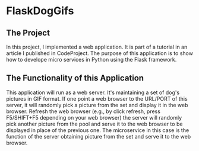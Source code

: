 # FlaskDogGifs
## The Project
In this project, I implemented a web application. It is part of a tutorial in an article I published in CodeProject. The purpose of this application is to show how to develope micro services in Python using the Flask framework.
## The Functionality of this Application 
This application will run as a web server. It's maintaining a set of dog's pictures in GIF format. If one point a web browser to the URL/PORT of this server, it will randomly pick a picture from the set and display it in the web browser. Refresh the web browser (e.g., by click refresh, press F5/SHIFT+F5 depending on your web browser) the server will randomly pick another picture from the pool and serve it to the web browser to be displayed in place of the previous one.
The microservice in this case is the function of the server obtaining picture from the set and serve it to the web browser.
